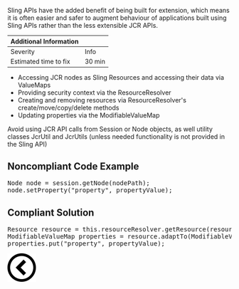 <p>Sling APIs have the added benefit of being built for extension, which means it is often easier and safer to augment behaviour of applications built using
    Sling APIs rather than the less extensible JCR APIs.</p>

| Additional Information |        |
|------------------------|--------|
| Severity               | Info   | 
| Estimated time to fix  | 30 min |

<ul>
    <li>Accessing JCR nodes as Sling Resources and accessing their data via ValueMaps</li>
    <li>Providing security context via the ResourceResolver</li>
    <li>Creating and removing resources via ResourceResolver's create/move/copy/delete methods</li>
    <li>Updating properties via the ModifiableValueMap</li>
</ul><p>Avoid using JCR API calls from Session or Node objects, as well utility classes JcrUtil and JcrUtils (unless needed
    functionality is not provided in the Sling API)</p>
<h2>Noncompliant Code Example</h2>
<pre>
Node node = session.getNode(nodePath);
node.setProperty("property", propertyValue);
</pre><h2>Compliant Solution</h2>
<pre>
Resource resource = this.resourceResolver.getResource(resourcePath);
ModifiableValueMap properties = resource.adaptTo(ModifiableValueMap.class);
properties.put("property", propertyValue);
</pre>

[![Back to overview](back.svg)](../../README.md)
